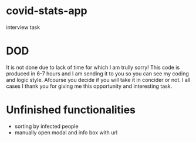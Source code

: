 # covid-stats-app
interview task

# DOD
It is not done due to lack of time for which I am trully sorry! This code is produced in 6-7 hours and I am sending it to you so you can see my coding and logic style.
Afcourse you decide if you will take it in concider or not. I all cases I thank you for giving me this opportunity and interesting task.

# Unfinished functionalities
* sorting by infected people
* manually open modal and info box with url
